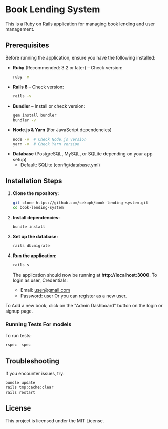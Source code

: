 # Book Lending System
This is a Ruby on Rails application for managing book lending and user management.

## Prerequisites
Before running the application, ensure you have the following installed:

- **Ruby** (Recommended: 3.2 or later) – Check version:
  ```sh
  ruby -v
  ```
- **Rails 8** – Check version:
  ```sh
  rails -v
  ```
- **Bundler** – Install or check version:
  ```sh
  gem install bundler
  bundler -v
  ```
- **Node.js & Yarn** (For JavaScript dependencies)
  ```sh
  node -v  # Check Node.js version
  yarn -v  # Check Yarn version
  ```
- **Database** (PostgreSQL, MySQL, or SQLite depending on your app setup)
  - Default: SQLite (config/database.yml)

## Installation Steps
1. **Clone the repository:**
   ```sh
   git clone https://github.com/sekoph/book-lending-system.git
   cd book-lending-system
   ```

2. **Install dependencies:**
   ```sh
   bundle install
   ```

3. **Set up the database:**
   ```sh
   rails db:migrate
   ```

4. **Run the application:**
   ```sh
   rails s
   ```
   The application should now be running at **http://localhost:3000**.
   To login as user, Credentials:
   - Email: user@gmail.com
   - Password: user
  Or you can register as a new user.

  To Add a new book, click on the "Admin Dashboard" button on the login or signup page.



### Running Tests For models
To run tests:
```sh
rspec  spec
```

## Troubleshooting
If you encounter issues, try:
```sh
bundle update
rails tmp:cache:clear
rails restart
```

## License
This project is licensed under the MIT License.
